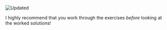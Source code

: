 ![Updated][update-shield]

I highly recommend that you work through the exercises _before_ looking at the worked solutions!


[update-shield]: https://img.shields.io/badge/LAST%20UPDATED-26%20OCT%202024-57ffd8?style=for-the-badge
